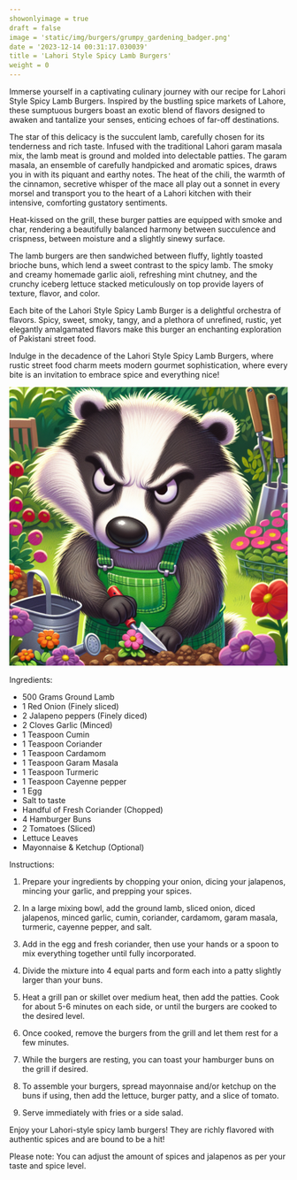 ```yaml
---
showonlyimage = true 
draft = false 
image = 'static/img/burgers/grumpy_gardening_badger.png' 
date = '2023-12-14 00:31:17.030039' 
title = 'Lahori Style Spicy Lamb Burgers' 
weight = 0
---
```

 
Immerse yourself in a captivating culinary journey with our recipe for Lahori Style Spicy Lamb Burgers. Inspired by the bustling spice markets of Lahore, these sumptuous burgers boast an exotic blend of flavors designed to awaken and tantalize your senses, enticing echoes of far-off destinations.

The star of this delicacy is the succulent lamb, carefully chosen for its tenderness and rich taste. Infused with the traditional Lahori garam masala mix, the lamb meat is ground and molded into delectable patties. The garam masala, an ensemble of carefully handpicked and aromatic spices, draws you in with its piquant and earthy notes. The heat of the chili, the warmth of the cinnamon, secretive whisper of the mace all play out a sonnet in every morsel and transport you to the heart of a Lahori kitchen with their intensive, comforting gustatory sentiments.

Heat-kissed on the grill, these burger patties are equipped with smoke and char, rendering a beautifully balanced harmony between succulence and crispness, between moisture and a slightly sinewy surface.

The lamb burgers are then sandwiched between fluffy, lightly toasted brioche buns, which lend a sweet contrast to the spicy lamb. The smoky and creamy homemade garlic aioli, refreshing mint chutney, and the crunchy iceberg lettuce stacked meticulously on top provide layers of texture, flavor, and color.

Each bite of the Lahori Style Spicy Lamb Burger is a delightful orchestra of flavors. Spicy, sweet, smoky, tangy, and a plethora of unrefined, rustic, yet elegantly amalgamated flavors make this burger an enchanting exploration of Pakistani street food.

Indulge in the decadence of the Lahori Style Spicy Lamb Burgers, where rustic street food charm meets modern gourmet sophistication, where every bite is an invitation to embrace spice and everything nice! 

![This is me](grumpy_gardening_badger.png)

Ingredients: 
- 500 Grams Ground Lamb
- 1 Red Onion (Finely sliced)
- 2 Jalapeno peppers (Finely diced)
- 2 Cloves Garlic (Minced)
- 1 Teaspoon Cumin
- 1 Teaspoon Coriander
- 1 Teaspoon Cardamom
- 1 Teaspoon Garam Masala
- 1 Teaspoon Turmeric
- 1 Teaspoon Cayenne pepper
- 1 Egg
- Salt to taste
- Handful of Fresh Coriander (Chopped)
- 4 Hamburger Buns
- 2 Tomatoes (Sliced)
- Lettuce Leaves
- Mayonnaise & Ketchup (Optional)

Instructions:

1. Prepare your ingredients by chopping your onion, dicing your jalapenos, mincing your garlic, and prepping your spices.

2. In a large mixing bowl, add the ground lamb, sliced onion, diced jalapenos, minced garlic, cumin, coriander, cardamom, garam masala, turmeric, cayenne pepper, and salt. 

3. Add in the egg and fresh coriander, then use your hands or a spoon to mix everything together until fully incorporated. 

4. Divide the mixture into 4 equal parts and form each into a patty slightly larger than your buns. 

5. Heat a grill pan or skillet over medium heat, then add the patties. Cook for about 5-6 minutes on each side, or until the burgers are cooked to the desired level.

6. Once cooked, remove the burgers from the grill and let them rest for a few minutes.

7. While the burgers are resting, you can toast your hamburger buns on the grill if desired.

8. To assemble your burgers, spread mayonnaise and/or ketchup on the buns if using, then add the lettuce, burger patty, and a slice of tomato.

9. Serve immediately with fries or a side salad.

Enjoy your Lahori-style spicy lamb burgers! They are richly flavored with authentic spices and are bound to be a hit!

Please note: You can adjust the amount of spices and jalapenos as per your taste and spice level.


 